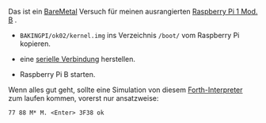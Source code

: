 Das ist ein [BareMetal](https://www.raspberrypi.org/forums/viewforum.php?f=72&sid=0828289b3d1e532207d78b72567f63c6) Versuch für meinen ausrangierten [Raspberry Pi 1 Mod. B](https://de.wikipedia.org/wiki/Raspberry_Pi#Raspberry_Pi) .

- `BAKINGPI/ok02/kernel.img` ins Verzeichnis `/boot/` vom Raspberry Pi kopieren.

- eine [serielle Verbindung](https://elinux.org/RPi_Serial_Connection) herstellen.

- Raspberry Pi B starten.

Wenn alles gut geht, sollte eine Simulation von diesem [Forth-Interpreter](http://opastefanvogel.github.io/FORTY-FORTH/) zum laufen kommen, vorerst nur ansatzweise:

`77 88 M* M. <Enter> 3F38 ok`

